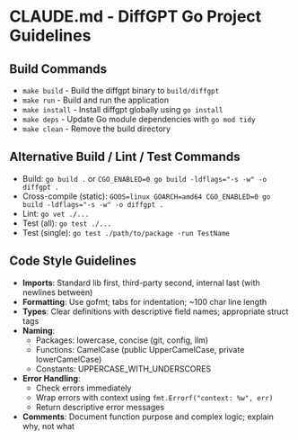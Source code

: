 # CLAUDE.md - DiffGPT Go Project Guidelines

## Build Commands
- `make build` - Build the diffgpt binary to `build/diffgpt`
- `make run` - Build and run the application  
- `make install` - Install diffgpt globally using `go install`
- `make deps` - Update Go module dependencies with `go mod tidy`
- `make clean` - Remove the build directory

## Alternative Build / Lint / Test Commands
- Build: `go build .` or `CGO_ENABLED=0 go build -ldflags="-s -w" -o diffgpt .`
- Cross-compile (static): `GOOS=linux GOARCH=amd64 CGO_ENABLED=0 go build -ldflags="-s -w" -o diffgpt .`
- Lint: `go vet ./...`
- Test (all): `go test ./...`
- Test (single): `go test ./path/to/package -run TestName`

## Code Style Guidelines
- **Imports**: Standard lib first, third-party second, internal last (with newlines between)
- **Formatting**: Use gofmt; tabs for indentation; ~100 char line length
- **Types**: Clear definitions with descriptive field names; appropriate struct tags
- **Naming**:
  - Packages: lowercase, concise (git, config, llm)
  - Functions: CamelCase (public UpperCamelCase, private lowerCamelCase)
  - Constants: UPPERCASE_WITH_UNDERSCORES
- **Error Handling**: 
  - Check errors immediately
  - Wrap errors with context using `fmt.Errorf("context: %w", err)`
  - Return descriptive error messages
- **Comments**: Document function purpose and complex logic; explain why, not what
